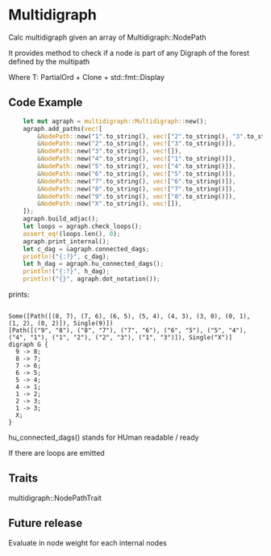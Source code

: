 # Multidigraph

Calc multidigraph given an array of Multidigraph::NodePath<T>

It provides method to check if a node is part of any Digraph of the forest defined
by the multipath

Where T: PartialOrd + Clone + std::fmt::Display


## Code Example

```rust
    let mut agraph = multidigraph::Multidigraph::new();
    agraph.add_paths(vec![
        &NodePath::new("1".to_string(), vec!["2".to_string(), "3".to_string()]),
        &NodePath::new("2".to_string(), vec!["3".to_string()]),
        &NodePath::new("3".to_string(), vec![]),
        &NodePath::new("4".to_string(), vec!["1".to_string()]),
        &NodePath::new("5".to_string(), vec!["4".to_string()]),
        &NodePath::new("6".to_string(), vec!["5".to_string()]),
        &NodePath::new("7".to_string(), vec!["6".to_string()]),
        &NodePath::new("8".to_string(), vec!["7".to_string()]),
        &NodePath::new("9".to_string(), vec!["8".to_string()]),
        &NodePath::new("X".to_string(), vec![]),
    ]);
    agraph.build_adjac();
    let loops = agraph.check_loops();
    assert_eq!(loops.len(), 0);
    agraph.print_internal();
    let c_dag = &agraph.connected_dags;
    println!("{:?}", c_dag);
    let h_dag = agraph.hu_connected_dags();
    println!("{:?}", h_dag);
    println!("{}", agraph.dot_notation());
```

prints:

~~~

Some([Path([(8, 7), (7, 6), (6, 5), (5, 4), (4, 3), (3, 0), (0, 1), (1, 2), (0, 2)]), Single(9)])
[Path([("9", "8"), ("8", "7"), ("7", "6"), ("6", "5"), ("5", "4"), ("4", "1"), ("1", "2"), ("2", "3"), ("1", "3")]), Single("X")]
digraph G {
  9 -> 8;
  8 -> 7;
  7 -> 6;
  6 -> 5;
  5 -> 4;
  4 -> 1;
  1 -> 2;
  2 -> 3;
  1 -> 3;
  X;
}
~~~

hu_connected_dags() stands for HUman readable / ready

If there are loops are emitted

## Traits

multidigraph::NodePathTrait

## Future release

Evaluate in node weight for each internal nodes